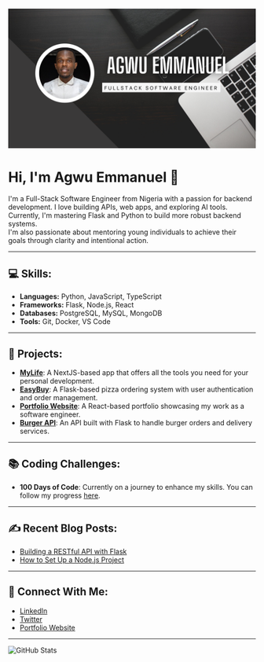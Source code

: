 ![Banner](https://github.com/emmaagwu/emmaagwu/blob/master/banner.png)

# Hi, I'm Agwu Emmanuel 👋

I'm a Full-Stack Software Engineer from Nigeria with a passion for backend development. I love building APIs, web apps, and exploring AI tools. Currently, I'm mastering Flask and Python to build more robust backend systems.  
I'm also passionate about mentoring young individuals to achieve their goals through clarity and intentional action.

---

## 💻 Skills:
- **Languages:** Python, JavaScript, TypeScript
- **Frameworks:** Flask, Node.js, React
- **Databases:** PostgreSQL, MySQL, MongoDB
- **Tools:** Git, Docker, VS Code

---

## 🚀 Projects:
- **[MyLife](https://mylife-nu.vercel.app/)**: A NextJS-based app that offers all the tools you need for your personal development.
- **[EasyBuy](https://emmaagwu.github.io/Ecommerce_HTML_CSS_JS/)**: A Flask-based pizza ordering system with user authentication and order management.
- **[Portfolio Website](https://emmaagwu.github.io/portfolio/)**: A React-based portfolio showcasing my work as a software engineer.
- **[Burger API](https://github.com/username/burger-api)**: An API built with Flask to handle burger orders and delivery services.

---

## 📚 Coding Challenges:
- **100 Days of Code**: Currently on a journey to enhance my skills. You can follow my progress [here](https://github.com/username/100-days-of-code).

---

## ✍️ Recent Blog Posts:
- [Building a RESTful API with Flask](https://medium.com/@username/building-a-restful-api-with-flask)
- [How to Set Up a Node.js Project](https://medium.com/@username/how-to-set-up-a-node-js-project)

---

## 🤝 Connect With Me:
- [LinkedIn](https://www.linkedin.com/in/emmaagwu)
- [Twitter](https://twitter.com/nkumagwu)
- [Portfolio Website](https://www.agwuemmanuel.dev)

---

![GitHub Stats](https://github-readme-stats.vercel.app/api?username=emmaagwu&show_icons=true&theme=radical)

